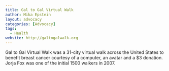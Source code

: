 ```yaml
---
title: Gal to Gal Virtual Walk
author: Mika Epstein
layout: advocacy
categories: [Advocacy]
tags: 
  - Health
website: http://galtogalwalk.org
---
```

 
Gal to Gal Virtual Walk was a 31-city virtual walk across the United States to benefit breast cancer courtesy of a computer, an avatar and a $3 donation. Jorja Fox was one of the initial 1500 walkers in 2007.